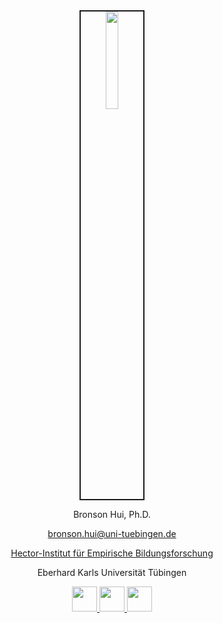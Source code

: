

<center>
<link rel="stylesheet" href="styles.css" type="text/css">

<img src="images/Bronson_Hui.jpg" style="width:20%; border:2px solid">



Bronson Hui, Ph.D.

bronson.hui@uni-tuebingen.de

[Hector-Institut für Empirische Bildungsforschung](https://uni-tuebingen.de/fakultaeten/wirtschafts-und-sozialwissenschaftliche-fakultaet/faecher/fachbereich-sozialwissenschaften/hector-institut-fuer-empirische-bildungsforschung/institut/) 

Eberhard Karls Universität Tübingen

<a href="https://orcid.org/0000-0003-1822-3109">
<img src="images/orcid.png" width="40" height="40">
</a>
<a href="https://osf.io/7gk8p/">
<img src="images/OSF.png" width="40" height="40">
</a>
<a href="https://scholar.google.com/citations?user=irhLRn0AAAAJ&hl=en">
<img src="images/scholar.png" width="40" height="40">
</a>
</center>
